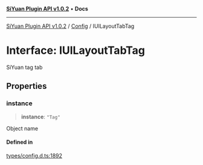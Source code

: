 [**SiYuan Plugin API v1.0.2**](../../../README.md) • **Docs**

---

[SiYuan Plugin API v1.0.2](../../../README.md) / [Config](../README.md) / IUILayoutTabTag

# Interface: IUILayoutTabTag

SiYuan tag tab

## Properties

### instance

> **instance**: `"Tag"`

Object name

#### Defined in

[types/config.d.ts:1892](https://github.com/siyuan-note/petal/tree/main/types/config.d.ts#L1892)
